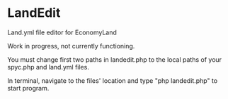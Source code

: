 # LandEdit
Land.yml file editor for EconomyLand

Work in progress, not currently functioning. 

You must change first two paths in landedit.php to the local paths of your spyc.php and land.yml files. 

In terminal, navigate to the files' location and type "php landedit.php" to start program.
